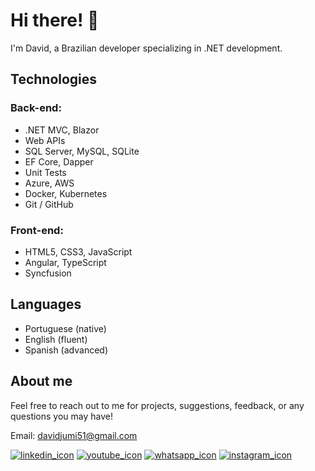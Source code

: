 # Hi there! 👋

I'm David, a Brazilian developer specializing in .NET development.

## Technologies

### Back-end:
- .NET MVC, Blazor
- Web APIs
- SQL Server, MySQL, SQLite
- EF Core, Dapper
- Unit Tests
- Azure, AWS
- Docker, Kubernetes
- Git / GitHub

### Front-end:
- HTML5, CSS3, JavaScript
- Angular, TypeScript
- Syncfusion

## Languages
- Portuguese (native)
- English (fluent)
- Spanish (advanced)

## About me

Feel free to reach out to me for projects, suggestions, feedback, or any questions you may have!

Email: davidjumi51@gmail.com

[![linkedin_icon](https://github.com/davidfreitas51/davidfreitas51/assets/152209400/28c14f84-c08d-4a06-b58d-2c978481a6f7)](https://www.linkedin.com/in/david-freitas51/)
[![youtube_icon](https://github.com/davidfreitas51/davidfreitas51/assets/152209400/eb2085a5-7c37-4db7-9b73-6cde7758818a)](https://www.youtube.com/@davidfreitas272)
[![whatsapp_icon](https://github.com/davidfreitas51/davidfreitas51/assets/152209400/7cea819b-0031-46a8-a4a4-24629e9fa96c)](https://wa.link/vch1wo)
[![instagram_icon](https://github.com/davidfreitas51/davidfreitas51/assets/152209400/fcbab9fa-1e7b-4910-9923-fb4e578798eb)](https://www.instagram.com/ddavid.freitas/)
